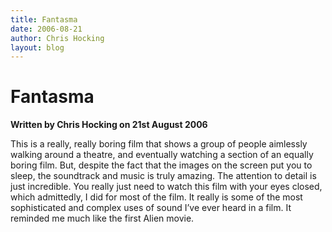 ```yaml
---
title: Fantasma
date: 2006-08-21
author: Chris Hocking
layout: blog
---
```

# Fantasma

**Written by Chris Hocking on 21st August 2006**

This is a really, really boring film that shows a group of people aimlessly walking around a theatre, and eventually watching a section of an equally boring film. But, despite the fact that the images on the screen put you to sleep, the soundtrack and music is truly amazing. The attention to detail is just incredible. You really just need to watch this film with your eyes closed, which admittedly, I did for most of the film. It really is some of the most sophisticated and complex uses of sound I’ve ever heard in a film. It reminded me much like the first Alien movie.
